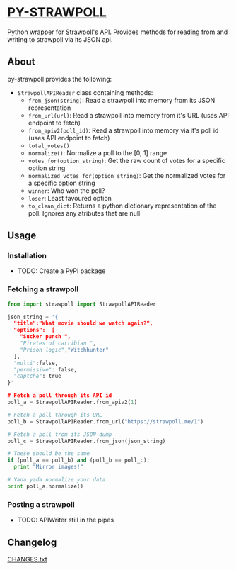 # [PY-STRAWPOLL](https://github.com/vaibhav-y/py-strawpoll)
Python wrapper for [Strawpoll's API](https://github.com/strawpoll/strawpoll/wiki/API). Provides methods for reading from and writing to strawpoll via its JSON api.

## About
py-strawpoll provides the following:

- `StrawpollAPIReader` class containing methods:
  - `from_json(string)`: Read a strawpoll into memory from its JSON representation
  - `from_url(url)`: Read a strawpoll into memory from it's URL (uses API endpoint to fetch)
  - `from_apiv2(poll_id)`: Read a strawpoll into memory via it's poll id (uses API endpoint to   fetch)
  - `total_votes()`
  - `normalize()`: Normalize a poll to the [0, 1] range
  - `votes_for(option_string)`: Get the raw count of votes for a specific option string
  - `normalized_votes_for(option_string)`: Get the normalized votes for a specific option string
  - `winner`: Who won the poll?
  - `loser`: Least favoured option
  - `to_clean_dict`: Returns a python dictionary representation of the poll. Ignores any atributes that are null


## Usage
### Installation
- TODO: Create a PyPI package


### Fetching a strawpoll
```python
from import strawpoll import StrawpollAPIReader

json_string = '{
  "title":"What movie should we watch again?",
  "options":  [
    "Sucker punch ",
    "Pirates of carribian ",
    "Prison logic","Witchhunter"
  ],
  "multi":false,
  "permissive": false,
  "captcha": true
}'

# Fetch a poll through its API id
poll_a = StrawpollAPIReader.from_apiv2(1)

# Fetch a poll through its URL
poll_b = StrawpollAPIReader.from_url("https://strawpoll.me/1")

# Fetch a poll from its JSON dump
poll_c = StrawpollAPIReader.from_json(json_string)

# These should be the same
if (poll_a == poll_b) and (poll_b == poll_c):
  print "Mirror images!"

# Yada yada normalize your data
print poll_a.normalize()
```

### Posting a strawpoll
- TODO: APIWriter still in the pipes


## Changelog
[CHANGES.txt](./CHANGES.txt)
